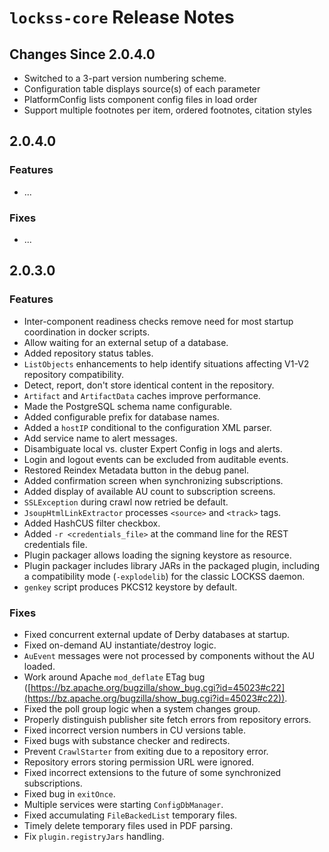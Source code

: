 # `lockss-core` Release Notes

## Changes Since 2.0.4.0

*   Switched to a 3-part version numbering scheme.
*   Configuration table displays source(s) of each parameter
*   PlatformConfig lists component config files in load order
*   Support multiple footnotes per item, ordered footnotes, citation styles

## 2.0.4.0

### Features

*   ...

### Fixes

*   ...

## 2.0.3.0

### Features

*   Inter-component readiness checks remove need for most startup coordination in docker scripts.
*   Allow waiting for an external setup of a database.
*   Added repository status tables.
*   `ListObjects` enhancements to help identify situations affecting V1-V2 repository compatibility.
*   Detect, report, don't store identical content in the repository.
*   `Artifact` and `ArtifactData` caches improve performance.
*   Made the PostgreSQL schema name configurable.
*   Added configurable prefix for database names.
*   Added a `hostIP` conditional to the configuration XML parser.
*   Add service name to alert messages.
*   Disambiguate local vs. cluster Expert Config in logs and alerts.
*   Login and logout events can be excluded from auditable events.
*   Restored Reindex Metadata button in the debug panel.
*   Added confirmation screen when synchronizing subscriptions.
*   Added display of available AU count to subscription screens.
*   `SSLException` during crawl now retried be default.
*   `JsoupHtmlLinkExtractor` processes `<source>` and `<track>` tags.
*   Added HashCUS filter checkbox.
*   Added `-r <credentials_file>` at the command line for the REST credentials file.
*   Plugin packager allows loading the signing keystore as resource.
*   Plugin packager includes library JARs in the packaged plugin, including a compatibility mode (`-explodelib`) for the classic LOCKSS daemon.
*   `genkey` script produces PKCS12 keystore by default.

### Fixes

*   Fixed concurrent external update of Derby databases at startup.
*   Fixed on-demand AU instantiate/destroy logic.
*   `AuEvent` messages were not processed by components without the AU loaded.
*   Work around Apache `mod_deflate` ETag bug ([https://bz.apache.org/bugzilla/show_bug.cgi?id=45023#c22](https://bz.apache.org/bugzilla/show_bug.cgi?id=45023#c22)).
*   Fixed the poll group logic when a system changes group.
*   Properly distinguish publisher site fetch errors from repository errors.
*   Fixed incorrect version numbers in CU versions table.
*   Fixed bugs with substance checker and redirects.
*   Prevent `CrawlStarter` from exiting due to a repository error.
*   Repository errors storing permission URL were ignored.
*   Fixed incorrect extensions to the future of some synchronized subscriptions.
*   Fixed bug in `exitOnce`.
*   Multiple services were starting `ConfigDbManager`.
*   Fixed accumulating `FileBackedList` temporary files.
*   Timely delete temporary files used in PDF parsing.
*   Fix `plugin.registryJars` handling.

